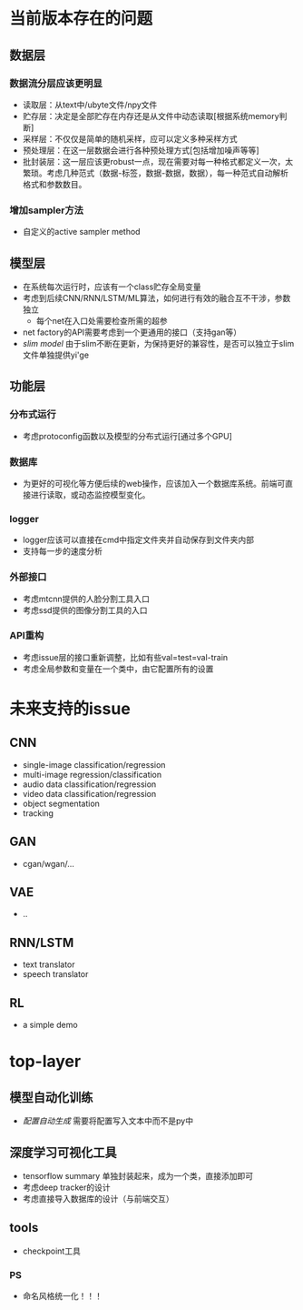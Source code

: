 
# 当前版本存在的问题

## 数据层
### 数据流分层应该更明显
- 读取层：从text中/ubyte文件/npy文件
- 贮存层：决定是全部贮存在内存还是从文件中动态读取[根据系统memory判断]
- 采样层：不仅仅是简单的随机采样，应可以定义多种采样方式
- 预处理层：在这一层数据会进行各种预处理方式[包括增加噪声等等]
- 批封装层：这一层应该更robust一点，现在需要对每一种格式都定义一次，太繁琐。考虑几种范式（数据-标签，数据-数据，数据），每一种范式自动解析格式和参数数目。

### 增加sampler方法
- 自定义的active sampler method

## 模型层
- 在系统每次运行时，应该有一个class贮存全局变量
- 考虑到后续CNN/RNN/LSTM/ML算法，如何进行有效的融合互不干涉，参数独立
    - 每个net在入口处需要检查所需的超参
- net factory的API需要考虑到一个更通用的接口（支持gan等）
- *slim model* 由于slim不断在更新，为保持更好的兼容性，是否可以独立于slim文件单独提供yi'ge

## 功能层
### 分布式运行
- 考虑protoconfig函数以及模型的分布式运行[通过多个GPU]

### 数据库
- 为更好的可视化等方便后续的web操作，应该加入一个数据库系统。前端可直接进行读取，或动态监控模型变化。

### logger
- logger应该可以直接在cmd中指定文件夹并自动保存到文件夹内部
- 支持每一步的速度分析

### 外部接口
- 考虑mtcnn提供的人脸分割工具入口
- 考虑ssd提供的图像分割工具的入口

### API重构
- 考虑issue层的接口重新调整，比如有些val=test=val-train
- 考虑全局参数和变量在一个类中，由它配置所有的设置


# 未来支持的issue
## CNN
- single-image classification/regression
- multi-image regression/classification
- audio data classification/regression
- video data classification/regression
- object segmentation
- tracking
## GAN
- cgan/wgan/...
## VAE
- ..
## RNN/LSTM
- text translator
- speech translator
## RL
- a simple demo

# top-layer
## 模型自动化训练
- *配置自动生成* 需要将配置写入文本中而不是py中

## 深度学习可视化工具
- tensorflow summary 单独封装起来，成为一个类，直接添加即可
- 考虑deep tracker的设计
- 考虑直接导入数据库的设计（与前端交互）

## tools
- checkpoint工具


### PS
- 命名风格统一化！！！

